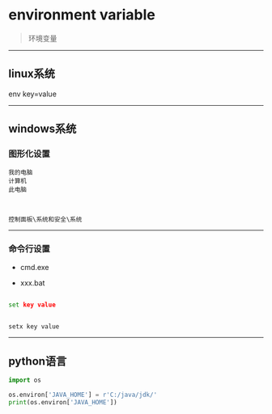 
# environment variable

> 环境变量

---
## linux系统

env key=value




---

## windows系统

### 图形化设置
```
我的电脑
计算机
此电脑



控制面板\系统和安全\系统

```
---
### 命令行设置
- cmd.exe

- xxx.bat
```bat

set key value


setx key value

```




---
## python语言

```py
import os

os.environ['JAVA_HOME'] = r'C:/java/jdk/'
print(os.environ['JAVA_HOME'])



```


